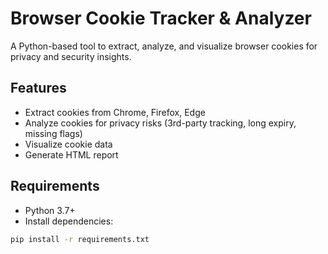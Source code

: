 # Browser Cookie Tracker & Analyzer

A Python-based tool to extract, analyze, and visualize browser cookies for privacy and security insights.

## Features

- Extract cookies from Chrome, Firefox, Edge
- Analyze cookies for privacy risks (3rd-party tracking, long expiry, missing flags)
- Visualize cookie data
- Generate HTML report

## Requirements

- Python 3.7+
- Install dependencies:

```bash
pip install -r requirements.txt